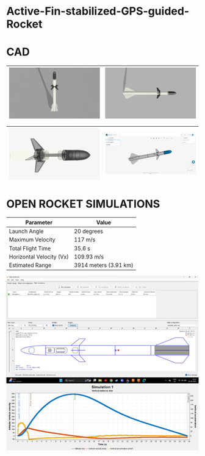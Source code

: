 # Active-Fin-stabilized-GPS-guided-Rocket

# CAD
| <img src="CAD/3d.png" > | <img src="CAD/combined v6+_1.png" > |
| --------------------------- | --------------------------- |


| <img src="CFD/EC.png" > | <img src="CFD/3AX.png" > |
| --------------------------- | --------------------------- |


# OPEN ROCKET SIMULATIONS

| Parameter                | Value                  |
|--------------------------|------------------------|
| Launch Angle            | 20 degrees             |
| Maximum Velocity        | 117 m/s                |
| Total Flight Time       | 35.6 s                 |
| Horizontal Velocity (Vx)| 109.93 m/s             |
| Estimated Range         | 3914 meters (3.91 km)  |


<img src="OPEN ROCKET GL/simulation.png"  > 
<img src="OPEN ROCKET GL/GRAPH.png" > 

